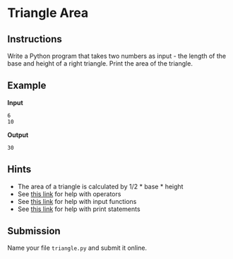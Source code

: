 # Triangle Area

## Instructions
Write a Python program that takes two numbers as input - the length of the base and height of a right triangle. Print the area of the triangle.

## Example
**Input**
```
6
10
```

**Output**
```
30
```

## Hints
* The area of a triangle is calculated by 1/2 * base * height
* See [this link](https://www.w3schools.com/python/python_operators.asp) for help with operators
* See [this link](https://www.w3schools.com/python/ref_func_input.asp) for help with input functions
* See [this link](https://www.w3schools.com/python/ref_func_print.asp) for help with print statements

## Submission
Name your file `triangle.py` and submit it online.
